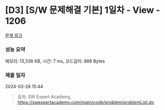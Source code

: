 # [D3] [S/W 문제해결 기본] 1일차 - View - 1206 

[문제 링크](https://swexpertacademy.com/main/code/problem/problemDetail.do?contestProbId=AV134DPqAA8CFAYh) 

### 성능 요약

메모리: 13,336 KB, 시간: 7 ms, 코드길이: 886 Bytes

### 제출 일자

2024-03-28 15:44



> 출처: SW Expert Academy, https://swexpertacademy.com/main/code/problem/problemList.do